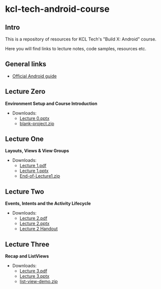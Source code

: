 # kcl-tech-android-course

## Intro

This is a repository of resources for KCL Tech's "Build X: Android" course.

Here you will find links to lecture notes, code samples, resources etc.

## General links

- [Official Android guide](https://developer.android.com/guide)

## Lecture Zero

**Environment Setup and Course Introduction**

- Downloads:
  - [Lecture 0.pptx](https://github.com/shakeelsubratty/kcl-tech-android-course/raw/master/Lecture%200/Lecture%200.pptx)
  - [blank-project.zip](https://github.com/shakeelsubratty/kcl-tech-android-course/raw/master/Lecture%200/Blank%20Project.zip)


## Lecture One

**Layouts, Views & View Groups**

- Downloads:
  - [Lecture 1.pdf](https://github.com/shakeelsubratty/kcl-tech-android-course/raw/master/Lecture%201/Lecture%201%20PDF.pdf)
  - [Lecture 1.pptx](https://github.com/shakeelsubratty/kcl-tech-android-course/raw/master/Lecture%201/Lecture%201.pptx)
  - [End-of-Lecture1.zip](https://github.com/shakeelsubratty/kcl-tech-android-course/raw/master/Lecture%201/End-of-Lecture%201%20Project.zip)

## Lecture Two

  **Events, Intents and the Activity Lifecycle**

  - Downloads:
    - [Lecture 2.pdf](https://github.com/shakeelsubratty/kcl-tech-android-course/raw/master/Lecture%202/Lecture%202.pdf)
    - [Lecture 2.pptx](https://github.com/shakeelsubratty/kcl-tech-android-course/raw/master/Lecture%202/Lecture%202.pptx)
    - [Lecture 2 Handout](https://github.com/shakeelsubratty/kcl-tech-android-course/raw/master/Lecture%202/handout%202.pdf)


## Lecture Three

  **Recap and ListViews**

  - Downloads:
    - [Lecture 3.pdf](https://github.com/shakeelsubratty/kcl-tech-android-course/raw/master/Lecture%203/Lecture%203%20.pdf)
    - [Lecture 3.pptx](https://github.com/shakeelsubratty/kcl-tech-android-course/raw/master/Lecture%203/Lecture%203%20.pptx)
    - [list-view-demo.zip](https://github.com/shakeelsubratty/kcl-tech-android-course/raw/master/Lecture%203/Android%20Lecture%203.zip)
